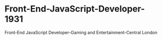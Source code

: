 # Front-End-JavaScript-Developer-1931
Front-End JavaScript Developer-Gaming and Entertainment-Central London
